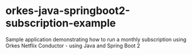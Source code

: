 # orkes-java-springboot2-subscription-example
Sample application demonstrating how to run a monthly subscription using Orkes Netflix Conductor - using Java and Spring Boot 2
